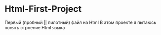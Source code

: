 # Html-First-Project
Первый (пробный || пилотный) файл на Html
В этом проекте я пытаюсь понять строение Html языка

